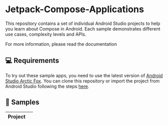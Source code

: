 # Jetpack-Compose-Applications

This repository contains a set of individual Android Studio projects to help you learn about Compose in Android. Each sample demonstrates different use cases, complexity levels and APIs.

For more information, please read the documentation



💻 Requirements
------------
To try out these sample apps, you need to use the latest version of [Android Studio Arctic Fox](https://developer.android.com/studio/preview).
You can clone this repository or import the
project from Android Studio following the steps
[here](https://developer.android.com/jetpack/compose/setup#sample).

🧬 Samples
------------

| Project | |
|:-----|---------|


